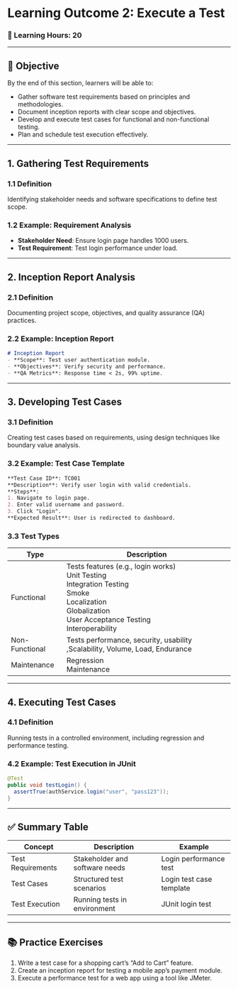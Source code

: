# **Learning Outcome 2: Execute a Test**

### 📘 Learning Hours: 20

---

## 📌 Objective

By the end of this section, learners will be able to:
- Gather software test requirements based on principles and methodologies.
- Document inception reports with clear scope and objectives.
- Develop and execute test cases for functional and non-functional testing.
- Plan and schedule test execution effectively.

---

## 1. **Gathering Test Requirements**

### 1.1 Definition
Identifying stakeholder needs and software specifications to define test scope.

### 1.2 Example: Requirement Analysis
- **Stakeholder Need**: Ensure login page handles 1000 users.
- **Test Requirement**: Test login performance under load.

---

## 2. **Inception Report Analysis**

### 2.1 Definition
Documenting project scope, objectives, and quality assurance (QA) practices.

### 2.2 Example: Inception Report
```markdown
# Inception Report
- **Scope**: Test user authentication module.
- **Objectives**: Verify security and performance.
- **QA Metrics**: Response time < 2s, 99% uptime.
```

---

## 3. **Developing Test Cases**

### 3.1 Definition
Creating test cases based on requirements, using design techniques like boundary value analysis.

### 3.2 Example: Test Case Template
```markdown
**Test Case ID**: TC001
**Description**: Verify user login with valid credentials.
**Steps**:
1. Navigate to login page.
2. Enter valid username and password.
3. Click "Login".
**Expected Result**: User is redirected to dashboard.
```

### 3.3 Test Types
| Type           | Description                                                                                                                                                                  |
|----------------|------------------------------------------------------------------------------------------------------------------------------------------------------------------------------|
| Functional     | Tests features (e.g., login works)<br/> Unit Testing<br/>Integration Testing<br/>Smoke<br/>Localization<br/>Globalization<br/>User Acceptance Testing<br/>Interoperability   |
| Non-Functional | Tests performance, security, usability ,Scalability, Volume, Load, Endurance                                                                                                 |
| Maintenance    | Regression<br/>Maintenance
---

## 4. **Executing Test Cases**

### 4.1 Definition
Running tests in a controlled environment, including regression and performance testing.

### 4.2 Example: Test Execution in JUnit
```java
@Test
public void testLogin() {
  assertTrue(authService.login("user", "pass123"));
}
```

---

## ✅ Summary Table
| Concept               | Description                              | Example                        |
|-----------------------|------------------------------------------|--------------------------------|
| Test Requirements     | Stakeholder and software needs           | Login performance test         |
| Test Cases            | Structured test scenarios                | Login test case template       |
| Test Execution        | Running tests in environment             | JUnit login test               |

---

## 📚 Practice Exercises
1. Write a test case for a shopping cart’s “Add to Cart” feature.
2. Create an inception report for testing a mobile app’s payment module.
3. Execute a performance test for a web app using a tool like JMeter.